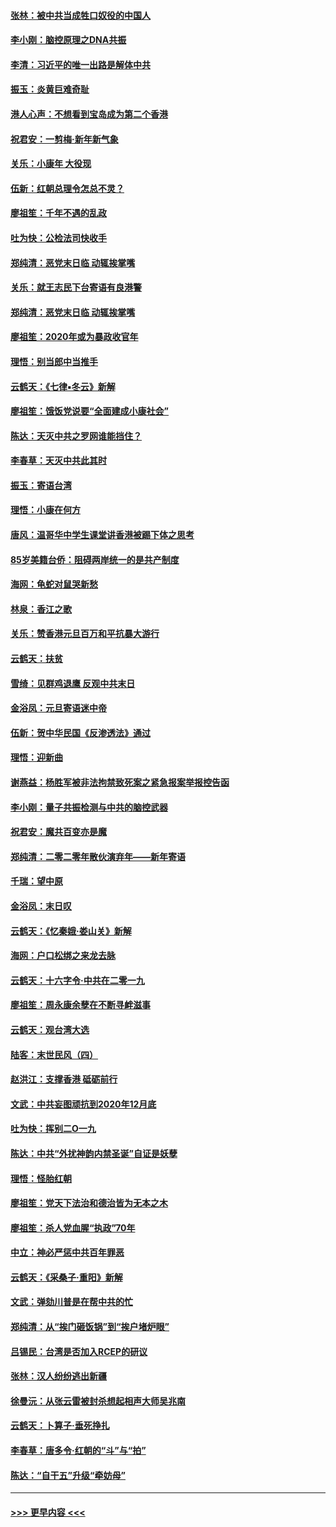 #### [张林：被中共当成牲口奴役的中国人](../pages/nsc993/n11782397.md?t=01111002) 
#### [李小刚：脑控原理之DNA共振](../pages/nsc993/n11780962.md?t=01111002) 
#### [李清：习近平的唯一出路是解体中共](../pages/nsc993/n11780866.md?t=01111002) 
#### [振玉：炎黄巨难奇耻](../pages/nsc993/n11779632.md?t=01111002) 
#### [港人心声：不想看到宝岛成为第二个香港](../pages/nsc993/n11778817.md?t=01111002) 
#### [祝君安：一剪梅‧新年新气象](../pages/nsc993/n11776340.md?t=01111002) 
#### [关乐：小康年 大役现](../pages/nsc993/n11774213.md?t=01111002) 
#### [伍新：红朝总理令怎总不灵？](../pages/nsc993/n11770813.md?t=01111002) 
#### [廖祖笙：千年不遇的乱政](../pages/nsc993/n11770373.md?t=01111002) 
#### [吐为快：公检法司快收手](../pages/nsc993/n11770359.md?t=01111002) 
#### [郑纯清：恶党末日临 动辄挨掌嘴](../pages/nsc993/n11769912.md?t=01111002) 
#### [关乐：就王志民下台寄语有良港警](../pages/nsc993/n11769903.md?t=01111002) 
#### [郑纯清：恶党末日临 动辄挨掌嘴](../pages/nsc993/n11769356.md?t=01111002) 
#### [廖祖笙：2020年或为暴政收官年](../pages/nsc993/n11768216.md?t=01111002) 
#### [理悟：别当郎中当推手](../pages/nsc993/n11768243.md?t=01111002) 
#### [云鹤天：《七律▪冬云》新解](../pages/nsc993/n11768204.md?t=01111002) 
#### [廖祖笙：饿饭党说要“全面建成小康社会”](../pages/nsc993/n11767482.md?t=01111002) 
#### [陈达：天灭中共之罗网谁能挡住？](../pages/nsc993/n11767465.md?t=01111002) 
#### [李春草：天灭中共此其时](../pages/nsc993/n11767452.md?t=01111002) 
#### [振玉：寄语台湾](../pages/nsc993/n11767432.md?t=01111002) 
#### [理悟：小康在何方](../pages/nsc993/n11767394.md?t=01111002) 
#### [唐风：温哥华中学生课堂讲香港被踢下体之思考](../pages/nsc993/n11766848.md?t=01111002) 
#### [85岁美籍台侨：阻碍两岸统一的是共产制度](../pages/nsc993/n11765043.md?t=01111002) 
#### [海网：龟蛇对鼠哭新愁](../pages/nsc993/n11764895.md?t=01111002) 
#### [林泉：香江之歌](../pages/nsc993/n11764415.md?t=01111002) 
#### [关乐：赞香港元旦百万和平抗暴大游行](../pages/nsc993/n11764382.md?t=01111002) 
#### [云鹤天：扶贫](../pages/nsc993/n11764245.md?t=01111002) 
#### [雪绮：见群鸡退鹰  反观中共末日](../pages/nsc993/n11762112.md?t=01111002) 
#### [金浴凤：元旦寄语迷中帝](../pages/nsc993/n11761788.md?t=01111002) 
#### [伍新：贺中华民国《反渗透法》通过](../pages/nsc993/n11761994.md?t=01111002) 
#### [理悟：迎新曲](../pages/nsc993/n11761152.md?t=01111002) 
#### [谢燕益：杨胜军被非法拘禁致死案之紧急报案举报控告函](../pages/nsc993/n11756134.md?t=01111002) 
#### [李小刚：量子共振检测与中共的脑控武器](../pages/nsc993/n11754518.md?t=01111002) 
#### [祝君安：魔共百变亦是魔](../pages/nsc993/n11754469.md?t=01111002) 
#### [郑纯清：二零二零年散伙演弃年——新年寄语](../pages/nsc993/n11754195.md?t=01111002) 
#### [千瑞：望中原](../pages/nsc993/n11754159.md?t=01111002) 
#### [金浴凤：末日叹](../pages/nsc993/n11752359.md?t=01111002) 
#### [云鹤天：《忆秦娥‧娄山关》新解](../pages/nsc993/n11752348.md?t=01111002) 
#### [海网：户口松绑之来龙去脉](../pages/nsc993/n11752328.md?t=01111002) 
#### [云鹤天：十六字令‧中共在二零一九](../pages/nsc993/n11752305.md?t=01111002) 
#### [廖祖笙：周永康余孽在不断寻衅滋事](../pages/nsc993/n11751013.md?t=01111002) 
#### [云鹤天：观台湾大选](../pages/nsc993/n11751007.md?t=01111002) 
#### [陆客：末世民风（四）](../pages/nsc993/n11749203.md?t=01111002) 
#### [赵洪江：支撑香港 砥砺前行](../pages/nsc993/n11748482.md?t=01111002) 
#### [文武：中共妄图顽抗到2020年12月底](../pages/nsc993/n11748446.md?t=01111002) 
#### [吐为快：挥别二O一九](../pages/nsc993/n11748411.md?t=01111002) 
#### [陈达：中共“外扰神韵内禁圣诞”自证是妖孽](../pages/nsc993/n11748226.md?t=01111002) 
#### [理悟：怪胎红朝](../pages/nsc993/n11748206.md?t=01111002) 
#### [廖祖笙：党天下法治和德治皆为无本之木](../pages/nsc993/n11748135.md?t=01111002) 
#### [廖祖笙：杀人党血腥“执政”70年](../pages/nsc993/n11745144.md?t=01111002) 
#### [中立：神必严惩中共百年罪恶](../pages/nsc993/n11744970.md?t=01111002) 
#### [云鹤天：《采桑子‧重阳》新解](../pages/nsc993/n11744948.md?t=01111002) 
#### [文武：弹劾川普是在帮中共的忙](../pages/nsc993/n11744758.md?t=01111002) 
#### [郑纯清：从“挨门砸饭锅”到“挨户堵炉眼”](../pages/nsc993/n11744745.md?t=01111002) 
#### [吕锡民：台湾是否加入RCEP的研议](../pages/nsc993/n11744701.md?t=01111002) 
#### [张林：汉人纷纷逃出新疆](../pages/nsc993/n11743530.md?t=01111002) 
#### [徐曼沅：从张云雷被封杀想起相声大师吴兆南](../pages/nsc993/n11741816.md?t=01111002) 
#### [云鹤天：卜算子‧垂死挣扎](../pages/nsc993/n11739956.md?t=01111002) 
#### [李春草：唐多令‧红朝的“斗”与“拍”](../pages/nsc993/n11739830.md?t=01111002) 
#### [陈达：“自干五”升级“牵妨母”](../pages/nsc993/n11739724.md?t=01111002) 

----
#### [ >>> 更早内容 <<< ](../indexes/nsc993-earlier.md)
